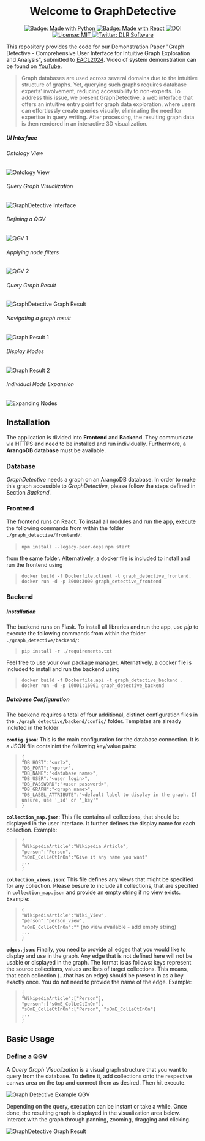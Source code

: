

<h1 align="center">Welcome to GraphDetective </h1>
<p align="center">
  <a href="https://img.shields.io/badge/Made%20with-Python-1f425f.svg">
    <img src="https://img.shields.io/badge/Made%20with-Python-1f425f.svg" alt="Badge: Made with Python"/>
  </a>
    <a href="https://img.shields.io/badge/Made%20with-React-1f425f.svg">
    <img src="https://img.shields.io/badge/Made%20with-React-1f425f.svg" alt="Badge: Made with React"/>
  </a>
<a href="#"><img src="https://img.shields.io/badge/DOI-Under%20Review-1f425f.svg" alt="DOI"></a>
 <a href="https://github.com/DLR-SC/corpus-annotation-graph-builder/blob/master/LICENSE">
    <img alt="License: MIT" src="https://img.shields.io/badge/license-MIT-yellow.svg" target="_blank" />
  </a>
    <a href="https://twitter.com/dlr_software">
    <img alt="Twitter: DLR Software" src="https://img.shields.io/twitter/follow/dlr_software.svg?style=social" target="_blank" />
  </a>
</p>


This repository provides the code for our Demonstration Paper "Graph Detective - Comprehensive User Interface for Intuitive Graph Exploration and Analysis", submitted to [EACL2024](https://2024.eacl.org/calls/demos/). Video of system demonstration can be found on [YouTube](https://youtu.be/xUkV5h98lm4).

> Graph databases are used across several domains due to the intuitive structure of graphs.
> Yet, querying such graphs requires database
> experts’ involvement, reducing accessibility to
> non-experts. To address this issue, we present
> GraphDetective, a web interface that offers an
> intuitive entry point for graph data exploration,
> where users can effortlessly create queries visually, eliminating the need for expertise in query
> writing. After processing, the resulting graph
> data is then rendered in an interactive 3D visualization. 

##### UI Interface
###### Ontology View
![Ontology View](./graph_detective/images/Ontology_GIF.gif)
###### Query Graph Visualization
![GraphDetective Interface](./graph_detective/images/GD_Screenshot_InputArea.PNG?raw=true)
###### Defining a QGV
![QGV 1](./graph_detective/images/QGV_1_GIF.gif)

###### Applying node filters
![QGV 2](./graph_detective/images/QGV_2_GIF.gif)

###### Query Graph Result
![GraphDetective Graph Result](./graph_detective/images/GD_Screenshot_DisplayArea_1.PNG?raw=true)
###### Navigating a graph result
![Graph Result 1](./graph_detective/images/Graph_1_GIF.gif)

###### Display Modes
![Graph Result 2](./graph_detective/images/Graph_2_GIF.gif)

###### Individual Node Expansion
![Expanding Nodes](./graph_detective/images/Graph_Expansion_GIF.gif)

## Installation
The application is divided into **Frontend** and **Backend**. They communicate via HTTPS and need to be installed and run individually. Furthermore, a **ArangoDB database** must be available.

### Database
*GraphDetective* needs a graph on an ArangoDB database. In order to make this graph accessible to *GraphDetective*, please follow the steps defined in Section *Backend*.

### Frontend
The frontend runs on React. To install all modules and run the app, execute the following commands from within the folder `./graph_detective/frontend/`:

> `npm install --legacy-peer-deps`
> `npm start`

from the same folder. Alternatively, a docker file is included to install and run the frontend using 

> `docker build -f Dockerfile.client -t graph_detective_frontend.`
> `docker run -d -p 3000:3000 graph_detective_frontend`

### Backend
##### Installation
The backend runs on Flask. To install all libraries and run the app, use *pip* to execute the following commands from within the folder `./graph_detective/backend/`:
> `pip install -r ./requirements.txt`

Feel free to use your own package manager. Alternatively, a docker file is included to install and run the backend using
> `docker build -f Dockerfile.api -t graph_detective_backend .`
> `docker run -d -p 16001:16001 graph_detective_backend`

##### Database Configuration
The backend requires a total of four additional, distinct configuration files in the `./graph_detective/backend/config/` folder. Templates are already inclufed in the folder

**`config.json`**: This is the main configuration for the database connection. It is a JSON file containint the following key/value pairs:

> `{` <br/>
>	`"DB_HOST":"<url>",` <br/>
>	`"DB_PORT":"<port>",` <br/>
>	`"DB_NAME":"<database name>",` <br/>
>	`"DB_USER":"<user login>",` <br/>
>	`"DB_PASSWORD":"<user password>",` <br/>
>	`"DB_GRAPH":"<graph name>",` <br/>
>	`"DB_LABEL_ATTRIBUTE":"<default label to display in the graph. If unsure, use '_id' or '_key'"` <br/>
> `}`

**`collection_map.json`**: This file contains all collections, that should be displayed in the user interface. It further defines the display name for each collection. Example:
> `{` <br/>
>	`"WikipediaArticle":"Wikipedia Article",` <br/>
>	`"person":"Person",` <br/>
>	`"sOmE_ColLeCtInOn":"Give it any name you want"` <br/>
> `...` <br/>
> `}`

**`collection_views.json`**: This file defines any views that might be specified for any collection. Please besure to include all collections, that are specified in `collection_map.json` and provide an empty string if no view exists. Example:
> `{` <br/>
>	`"WikipediaArticle":"Wiki_View",` <br/>
>	`"person":"person_view",` <br/>
>	`"sOmE_ColLeCtInOn":""` (no view available - add empty string) <br/>
> `...` <br/>
> `}`

**`edges.json`**: Finally, you need to provide all edges that you would like to display and use in the graph. Any edge that is not defined here will not be usable or displayed in the graph. The format is as follows: keys represent the source collections, values are lists of target collections. This means, that each collection (...that has an edge) should be present in as a key exactly once. You do not need to provide the name of the edge. Example:
> `{` <br/>
>	`"WikipediaArticle":["Person"],` <br/>
>	`"person":["sOmE_ColLeCtInOn"],` <br/>
>	`"sOmE_ColLeCtInOn":["Person", "sOmE_ColLeCtInOn"]` <br/>
> `...` <br/>
> `}`


## Basic Usage
### Define a QGV
A *Query Graph Visualization* is a visual graph structure that you want to query from the database. To define it, add collections onto the respective canvas area on the top and connect them as desired. Then hit execute.

![Graph Detective Example QGV](./graph_detective/images/person_institution_project.PNG?raw=true)

Depending on the query, execution can be instant or take a while. Once done, the resulting graph is displayed in the visualization area below. Interact with the graph through panning, zooming, dragging and clicking.

![GraphDetective Graph Result](./graph_detective/images/GD_Screenshot_DisplayArea_2.PNG?raw=true)
